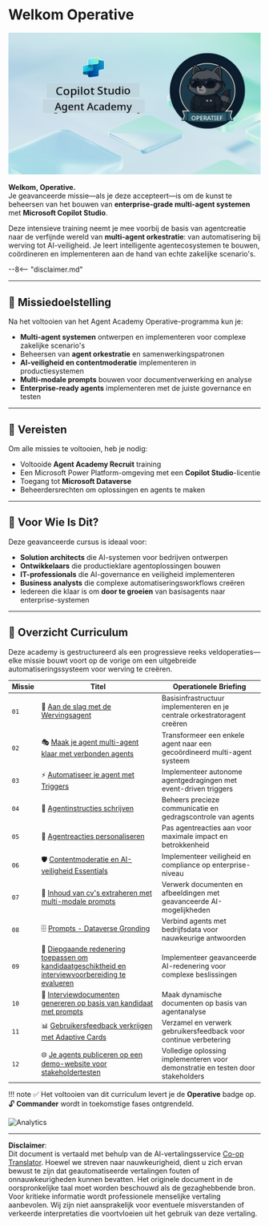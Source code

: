 <!--
CO_OP_TRANSLATOR_METADATA:
{
  "original_hash": "24fcbe9a57d3439e05f8866e550c0a84",
  "translation_date": "2025-10-17T05:17:57+00:00",
  "source_file": "docs/operative-preview/README.md",
  "language_code": "nl"
}
-->
# Welkom Operative

![Copilot Studio Agent Academy Operative](../../../../translated_images/mcs-agent-academy-operative-banner.a936fde2d84d1b89cfdbb18f2ef98a24b970727bad45fd3ba072ada68200e6fc.nl.png)

**Welkom, Operative.**  
Je geavanceerde missie—als je deze accepteert—is om de kunst te beheersen van het bouwen van **enterprise-grade multi-agent systemen** met **Microsoft Copilot Studio**.

Deze intensieve training neemt je mee voorbij de basis van agentcreatie naar de verfijnde wereld van **multi-agent orkestratie**: van automatisering bij werving tot AI-veiligheid. Je leert intelligente agentecosystemen te bouwen, coördineren en implementeren aan de hand van echte zakelijke scenario's.

--8<-- "disclaimer.md"

---

## 🎯 Missiedoelstelling

Na het voltooien van het Agent Academy Operative-programma kun je:

- **Multi-agent systemen** ontwerpen en implementeren voor complexe zakelijke scenario's
- Beheersen van **agent orkestratie** en samenwerkingspatronen
- **AI-veiligheid en contentmoderatie** implementeren in productiesystemen
- **Multi-modale prompts** bouwen voor documentverwerking en analyse
- **Enterprise-ready agents** implementeren met de juiste governance en testen

---

## 🧪 Vereisten

Om alle missies te voltooien, heb je nodig:

- Voltooide **Agent Academy Recruit** training
- Een Microsoft Power Platform-omgeving met een **Copilot Studio**-licentie
- Toegang tot **Microsoft Dataverse**
- Beheerdersrechten om oplossingen en agents te maken

---

## 🧬 Voor Wie Is Dit?

Deze geavanceerde cursus is ideaal voor:

- **Solution architects** die AI-systemen voor bedrijven ontwerpen
- **Ontwikkelaars** die productieklare agentoplossingen bouwen
- **IT-professionals** die AI-governance en veiligheid implementeren
- **Business analysts** die complexe automatiseringsworkflows creëren
- Iedereen die klaar is om **door te groeien** van basisagents naar enterprise-systemen

---

## 🧭 Overzicht Curriculum

Deze academy is gestructureerd als een progressieve reeks veldoperaties—elke missie bouwt voort op de vorige om een uitgebreide automatiseringssysteem voor werving te creëren.

| Missie | Titel | Operationele Briefing |
|--------|-------|-----------------------|
| `01` | 🚨 [Aan de slag met de Wervingsagent](./01-get-started/README.md) | Basisinfrastructuur implementeren en je centrale orkestratoragent creëren |
| `02` | 🎭 [Maak je agent multi-agent klaar met verbonden agents](./02-multi-agent/README.md) | Transformeer een enkele agent naar een gecoördineerd multi-agent systeem |
| `03` | ⚡ [Automatiseer je agent met Triggers](./03-automate-triggers/README.md) | Implementeer autonome agentgedragingen met event-driven triggers |
| `04` | 📝 [Agentinstructies schrijven](./04-agent-instructions/README.md) | Beheers precieze communicatie en gedragscontrole van agents |
| `05` | 💬 [Agentreacties personaliseren](./05-agent-responses/README.md) | Pas agentreacties aan voor maximale impact en betrokkenheid |
| `06` | 🛡️ [Contentmoderatie en AI-veiligheid Essentials](./06-ai-safety/README.md) | Implementeer veiligheid en compliance op enterprise-niveau |
| `07` | 🎨 [Inhoud van cv's extraheren met multi-modale prompts](./07-multimodal-prompts/README.md) | Verwerk documenten en afbeeldingen met geavanceerde AI-mogelijkheden |
| `08` | 🗄️ [Prompts - Dataverse Gronding](./08-dataverse-grounding/README.md) | Verbind agents met bedrijfsdata voor nauwkeurige antwoorden |
| `09` | 🧠 [Diepgaande redenering toepassen om kandidaatgeschiktheid en interviewvoorbereiding te evalueren](./09-deep-reasoning/README.md) | Implementeer geavanceerde AI-redenering voor complexe beslissingen |
| `10` | 📄 [Interviewdocumenten genereren op basis van kandidaat met prompts](./10-generate-documents/README.md) | Maak dynamische documenten op basis van agentanalyse |
| `11` | 📊 [Gebruikersfeedback verkrijgen met Adaptive Cards](./11-obtain-user-feedback/README.md) | Verzamel en verwerk gebruikersfeedback voor continue verbetering |
| `12` | 🌐 [Je agents publiceren op een demo-website voor stakeholdertesten](./12-demo-website/README.md) | Volledige oplossing implementeren voor demonstratie en testen door stakeholders |

!!! note
    ✅ Het voltooien van dit curriculum levert je de **Operative** badge op.  
    🔓 **Commander** wordt in toekomstige fases ontgrendeld.

<!-- markdownlint-disable-next-line MD033 -->
<img src="https://m365-visitor-stats.azurewebsites.net/agent-academy/operative" alt="Analytics" />

---

**Disclaimer**:  
Dit document is vertaald met behulp van de AI-vertalingsservice [Co-op Translator](https://github.com/Azure/co-op-translator). Hoewel we streven naar nauwkeurigheid, dient u zich ervan bewust te zijn dat geautomatiseerde vertalingen fouten of onnauwkeurigheden kunnen bevatten. Het originele document in de oorspronkelijke taal moet worden beschouwd als de gezaghebbende bron. Voor kritieke informatie wordt professionele menselijke vertaling aanbevolen. Wij zijn niet aansprakelijk voor eventuele misverstanden of verkeerde interpretaties die voortvloeien uit het gebruik van deze vertaling.